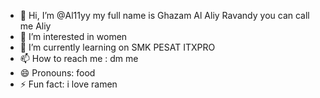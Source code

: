 - 👋 Hi, I’m @Al11yy my full name is Ghazam Al Aliy Ravandy you can call me Aliy
- 👀 I’m interested in women
- 🏫 I’m currently learning on SMK PESAT ITXPRO
- 📫 How to reach me : dm me
- 😄 Pronouns: food
- ⚡ Fun fact: i love ramen
